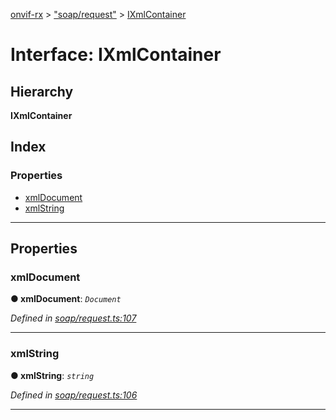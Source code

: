[onvif-rx](../README.md) > ["soap/request"](../modules/_soap_request_.md) > [IXmlContainer](../interfaces/_soap_request_.ixmlcontainer.md)

# Interface: IXmlContainer

## Hierarchy

**IXmlContainer**

## Index

### Properties

* [xmlDocument](_soap_request_.ixmlcontainer.md#xmldocument)
* [xmlString](_soap_request_.ixmlcontainer.md#xmlstring)

---

## Properties

<a id="xmldocument"></a>

###  xmlDocument

**● xmlDocument**: *`Document`*

*Defined in [soap/request.ts:107](https://github.com/patrickmichalina/onvif-rx/blob/3ab1739/src/soap/request.ts#L107)*

___
<a id="xmlstring"></a>

###  xmlString

**● xmlString**: *`string`*

*Defined in [soap/request.ts:106](https://github.com/patrickmichalina/onvif-rx/blob/3ab1739/src/soap/request.ts#L106)*

___

